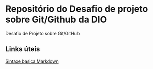 # Repositório do Desafio de projeto sobre Git/Github da DIO
Desafio de Projeto sobre Git/GitHub

## Links úteis
[Sintaxe basica Markdown](https://www.markdownguide.org/getting-started/)
